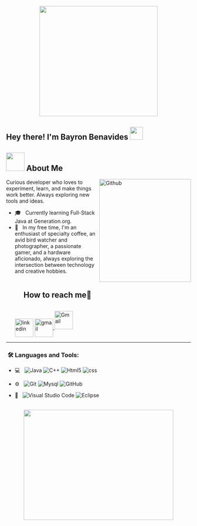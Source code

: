 <div align="center"><img src="https://i.pinimg.com/originals/3b/22/69/3b2269e056963860069f6cedd77c258c.gif" height = 300px width = 80%  /></div>

<h2> Hey there! I'm Bayron Benavides <img src="https://media.giphy.com/media/hvRJCLFzcasrR4ia7z/giphy.gif" width="35"></h2>

## <picture><img src = "https://github.com/7oSkaaa/7oSkaaa/blob/main/Images/about_me.gif?raw=true" width = 50px></picture> About Me

<img align="right" width = 250px height = 280px alt="Github" src="https://i.pinimg.com/originals/92/91/af/9291afe5acd991875056cbb38e17e7a3.gif" />

Curious developer who loves to experiment, learn, and make things work better. Always exploring new tools and ideas.

- 🎓 &nbsp; Currently learning Full-Stack Java at Generation.org.
- 🌱 &nbsp; In my free time, I'm an enthusiast of specialty coffee, an avid bird watcher and photographer, a passionate gamer, and a hardware aficionado, always exploring the intersection between technology and creative hobbies.
  <!-- Connect with me -->
  <!--h2 without bottom border-->
  <div id="user-content-toc">
    <ul align="left">
      <summary><h2 style="display: inline-block">How to reach me🤝</h2></summary>
    </ul>
  <!--icons and links-->
  <p align="left">
  <a href="https://www.linkedin.com/in/bayronba" target="blank"><img align="center" src="https://user-images.githubusercontent.com/88904952/234979284-68c11d7f-1acc-4f0c-ac78-044e1037d7b0.png" alt="linkedin" height="50" width="50" /></a>
  <a href="mailto.b.benavidesahumada@gmail.com" target="blank"><img align="center" src="https://github.com/Mo-Alsehli/Mo-Alsehli/assets/98949843/6d935082-a6bb-4f5d-be13-87b821d8421c" alt="gmail" height="50" width="50"  />
    <a href="mailto:b.benavidesahumada@gmail.com">
  <img src="https://img.icons8.com/color/48/000000/gmail-new.png" alt="Gmail" height="50" width="50" />
</a>
  </div>

---

<h3>  &nbsp;🛠️ Languages and Tools:</h3>

- 💻 &nbsp;
  ![Java](https://camo.githubusercontent.com/961f64e5cfee3dded497d8b3597ee2c7766e29efe8e1c48d76ebc740d031e6cd/68747470733a2f2f696d672e736869656c64732e696f2f62616467652f4a6176612d2532333030373339362e7376673f7374796c653d706c6173746963266c6f676f3d6a617661266c6f676f436f6c6f723d7768697465)
  ![C++](https://camo.githubusercontent.com/d652a79f07ccb3b072170f8d3f460df4b3e657dd394f1dc290df3be0051a2267/68747470733a2f2f696d672e736869656c64732e696f2f62616467652f432b2b2532302d2532333030353939432e7376673f7374796c653d706c6173746963266c6f676f3d63253242253242266c6f676f436f6c6f723d7768697465)
  ![Html5](https://camo.githubusercontent.com/515fca458fe126800382e3f364416baaa9e3faf702a61f82abed48e7fa3062d9/68747470733a2f2f696d672e736869656c64732e696f2f62616467652f48544d4c352532302d2532334533344632362e7376673f7374796c653d706c6173746963266c6f676f3d68746d6c35266c6f676f436f6c6f723d7768697465)
  ![css](https://camo.githubusercontent.com/c449672124da08c2ae3ca4a0edcdacd10ea5fe1572e85045d5effc768624dfd0/68747470733a2f2f696d672e736869656c64732e696f2f62616467652f4353532532302d2532333135373242362e7376673f7374796c653d706c6173746963266c6f676f3d63737333266c6f676f436f6c6f723d7768697465)


- ⚙️ &nbsp;
  ![Git](https://img.shields.io/badge/-Git-333333?style=flat&logo=git)
  ![Mysql](https://camo.githubusercontent.com/422f9708fe06d3e31edf92f42967d2a823c21f99114d7c6240d42205d3f4b2af/68747470733a2f2f696d672e736869656c64732e696f2f62616467652f6d7973716c2d2532333434373941312e7376673f267374796c653d706c6173746963266c6f676f3d6d7973716c266c6f676f436f6c6f723d7768697465)
  ![GitHub](https://img.shields.io/badge/-GitHub-333333?style=flat&logo=github)
 

- 🔧 &nbsp;
  ![Visual Studio Code](https://img.shields.io/badge/-Visual%20Studio%20Code-333333?style=flat&logo=visual-studio-code&logoColor=007ACC)
  ![Eclipse](https://img.shields.io/badge/-Eclipse-333333?style=flat&logo=eclipse-ide&logoColor=2C2255)

<br/>
<div align="center"><img src="https://i.pinimg.com/originals/6a/46/15/6a46153cc8a2a819ea2c787e5ae7252d.gif" height = 300px width = 90%  /></div>
